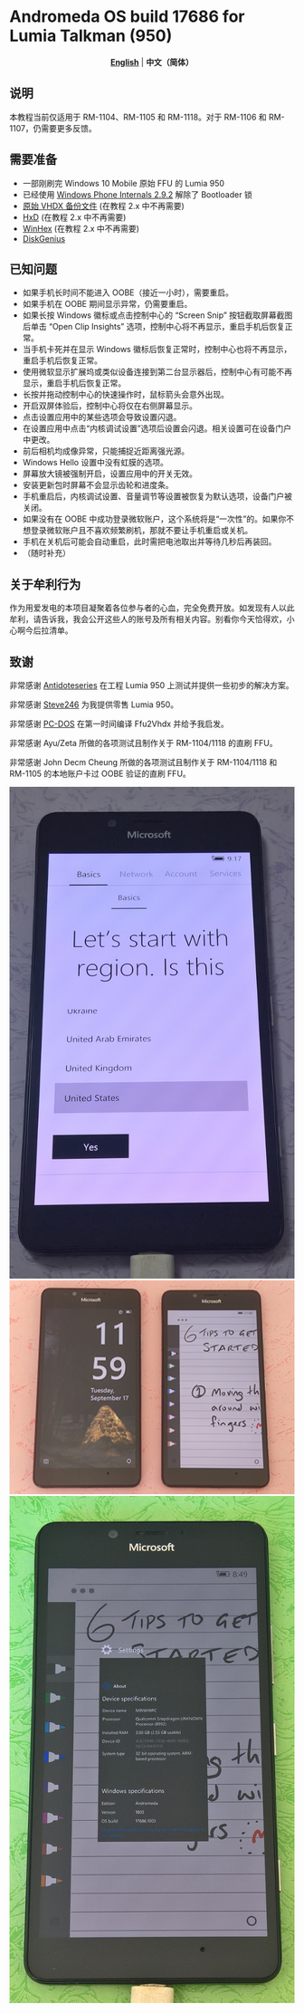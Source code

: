 # Andromeda OS build 17686 for Lumia Talkman (950)
<div align="center">
  
  [**English**](./README.md) | **中文（简体）**
  
</div>

## 说明
本教程当前仅适用于 RM-1104、RM-1105 和 RM-1118。对于 RM-1106 和 RM-1107，仍需要更多反馈。
## 需要准备
* 一部刚刷完 Windows 10 Mobile 原始 FFU 的 Lumia 950
* 已经使用 [Windows Phone Internals 2.9.2](https://github.com/ReneLergner/WPinternals/releases/tag/2.9.2) 解除了 Bootloader 锁
* [原始 VHDX 备份文件](https://archive.org/details/10.0.17686.1003.rs_onecore_dep_uxp_dev.180606-1600_Dump) (在教程 2.x 中不再需要)
* [HxD](https://mh-nexus.de/en/hxd/) (在教程 2.x 中不再需要)
* [WinHex](https://www.x-ways.net/winhex/) (在教程 2.x 中不再需要)
* [DiskGenius](https://www.diskgenius.com/download.php)
## 已知问题
* 如果手机长时间不能进入 OOBE（接近一小时），需要重启。
* 如果手机在 OOBE 期间显示异常，仍需要重启。
* 如果长按 Windows 徽标或点击控制中心的 “Screen Snip” 按钮截取屏幕截图后单击 “Open Clip Insights” 选项，控制中心将不再显示，重启手机后恢复正常。
* 当手机卡死并在显示 Windows 徽标后恢复正常时，控制中心也将不再显示，重启手机后恢复正常。
* 使用微软显示扩展坞或类似设备连接到第二台显示器后，控制中心有可能不再显示，重启手机后恢复正常。
* 长按并拖动控制中心的快速操作时，鼠标箭头会意外出现。
* 开启双屏体验后，控制中心将仅在右侧屏幕显示。
* 点击设置应用中的某些选项会导致设置闪退。
* 在设置应用中点击“内核调试设置”选项后设置会闪退。相关设置可在设备门户中更改。
* 前后相机均成像异常，只能捕捉近距离强光源。
* Windows Hello 设置中没有虹膜的选项。
* 屏幕放大镜被强制开启，设置应用中的开关无效。
* 安装更新包时屏幕不会显示齿轮和进度条。
* 手机重启后，内核调试设置、音量调节等设置被恢复为默认选项，设备门户被关闭。
* 如果没有在 OOBE 中成功登录微软账户，这个系统将是“一次性”的。如果你不想登录微软账户且不喜欢频繁刷机，那就不要让手机重启或关机。
* 手机在关机后可能会自动重启，此时需把电池取出并等待几秒后再装回。
* （随时补充）
## 关于牟利行为
作为用爱发电的本项目凝聚着各位参与者的心血，完全免费开放。如发现有人以此牟利，请告诉我，我会公开这些人的账号及所有相关内容。别看你今天恰得欢，小心啊今后拉清单。
## 致谢
非常感谢 [Antidoteseries](https://github.com/Antidoteseries) 在工程 Lumia 950 上测试并提供一些初步的解决方案。

非常感谢 [Steve246](https://github.com/SteveNo246) 为我提供零售 Lumia 950。

非常感谢 [PC-DOS](https://github.com/PC-DOS) 在第一时间编译 Ffu2Vhdx 并给予我启发。

非常感谢 Ayu/Zeta 所做的各项测试且制作关于 RM-1104/1118 的直刷 FFU。

非常感谢 John Decm Cheung 所做的各项测试且制作关于 RM-1104/1118 和 RM-1105 的本地账户卡过 OOBE 验证的直刷 FFU。

![](https://github.com/Ritsu909/Andromeda_17686/blob/main/WP_20240909_23_33_03_Pro.jpg)
![](https://github.com/Ritsu909/Andromeda_17686/blob/main/IMG_20240911_120153.jpg)
![](https://github.com/Ritsu909/Andromeda_17686/blob/main/WP_20240912_11_49_40_Rich.jpg)
